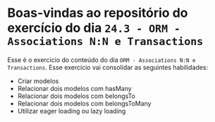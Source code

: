 # Boas-vindas ao repositório do exercício do dia `24.3 - ORM - Associations N:N e Transactions`

Esse é o exercício do conteúdo do dia `ORM - Associations N:N e Transactions`. Esse exercício vai consolidar as seguintes habilidades:

- Criar modelos
- Relacionar dois modelos com hasMany
- Relacionar dois modelos com belongsTo
- Relacionar dois modelos com belongsToMany
- Utilizar eager loading ou lazy loading
